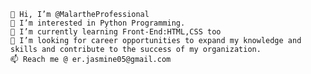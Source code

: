 
    👋 Hi, I’m @MalartheProfessional
    👀 I’m interested in Python Programming.
    🌱 I’m currently learning Front-End:HTML,CSS too
    💞️ I’m looking for career opportunities to expand my knowledge and skills and contribute to the success of my organization.
    📫 Reach me @ er.jasmine05@gmail.com


